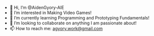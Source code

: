 - 👋 Hi, I’m @AidenGyory-AIE
- 👀 I’m interested in Making Video Games!
- 🌱 I’m currently learning Programming and Prototyping Fundamentals!
- 💞️ I’m looking to collaborate on anything I am passionate about! 
- 📫 How to reach me: agyory.work@gmail.com

<!---
AidenGyory-AIE/AidenGyory-AIE is a ✨ special ✨ repository because its `README.md` (this file) appears on your GitHub profile.
You can click the Preview link to take a look at your changes.
--->
